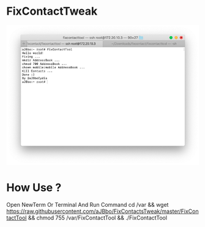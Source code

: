 # FixContactTweak


<img src="https://raw.githubusercontent.com/aJBbo/FixContactsTweak/master/FixContactTool.png" width="600"/> 

# How Use ?
Open NewTerm Or Terminal And Run Command
cd /var && wget https://raw.githubusercontent.com/aJBbo/FixContactsTweak/master/FixContactTool && chmod 755 /var/FixContactTool && ./FixContactTool
